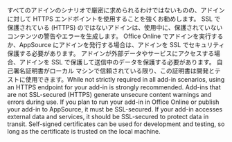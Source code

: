 <span data-ttu-id="1d528-p101">すべてのアドインのシナリオで厳密に求められるわけではないものの、アドインに対して HTTPS エンドポイントを使用することを強くお勧めします。 SSL で保護されている (HTTPS) のではないアドインは、使用中に、保護されていないコンテンツの警告やエラーを生成します。 Office Online でアドインを実行するか、AppSource にアドインを発行する場合は、アドインを SSL でセキュリティ保護する必要があります。 アドインが外部データやサービスにアクセスする場合、アドインを SSL で保護して送信中のデータを保護する必要があります。 自己署名証明書がローカル マシンで信頼されている限り、この証明書は開発とテストに使用できます。</span><span class="sxs-lookup"><span data-stu-id="1d528-p101">While not strictly required in all add-in scenarios, using an HTTPS endpoint for your add-in is strongly recommended. Add-ins that are not SSL-secured (HTTPS) generate unsecure content warnings and errors during use. If you plan to run your add-in in Office Online or publish your add-in to AppSource, it must be SSL-secured. If your add-in accesses external data and services, it should be SSL-secured to protect data in transit. Self-signed certificates can be used for development and testing, so long as the certificate is trusted on the local machine.</span></span>

